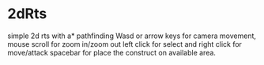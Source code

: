 # 2dRts
 simple 2d rts with a* pathfinding
 Wasd or arrow keys for camera movement, mouse scroll for zoom in/zoom out left click for select and right click for move/attack
 spacebar for place the construct on available area.
